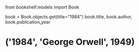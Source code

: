 from bookshelf.models import Book

book = Book.objects.get(title="1984")
book.title, book.author, book.publication_year
# ('1984', 'George Orwell', 1949)
